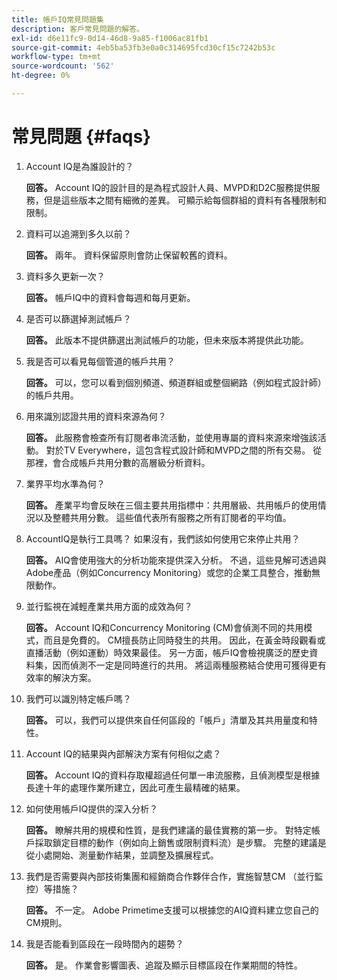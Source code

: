 ```yaml
---
title: 帳戶IQ常見問題集
description: 客戶常見問題的解答。
exl-id: d6e11fc9-0d14-46d8-9a85-f1006ac81fb1
source-git-commit: 4eb5ba53fb3e0a0c314695fcd30cf15c7242b53c
workflow-type: tm+mt
source-wordcount: '562'
ht-degree: 0%

---
```


# 常見問題 {#faqs}

1. Account IQ是為誰設計的？

   **回答。** Account IQ的設計目的是為程式設計人員、MVPD和D2C服務提供服務，但是這些版本之間有細微的差異。 可顯示給每個群組的資料有各種限制和限制。

1. 資料可以追溯到多久以前？

   **回答。** 兩年。 資料保留原則會防止保留較舊的資料。

1. 資料多久更新一次？

   **回答。** 帳戶IQ中的資料會每週和每月更新。

1. 是否可以篩選掉測試帳戶？

   **回答。** 此版本不提供篩選出測試帳戶的功能，但未來版本將提供此功能。

1. 我是否可以看見每個管道的帳戶共用？ <!--shall we separate out this question for the persona of programmer?-->

   **回答。** 可以，您可以看到個別頻道、頻道群組或整個網路（例如程式設計師）的帳戶共用。

1. 用來識別認證共用的資料來源為何？

   **回答。** 此服務會檢查所有訂閱者串流活動，並使用專屬的資料來源來增強該活動。 對於TV Everywhere，這包含程式設計師和MVPD之間的所有交易。 從那裡，會合成帳戶共用分數的高層級分析資料。

1. 業界平均水準為何？

   **回答。** 產業平均會反映在三個主要共用指標中：共用層級、共用帳戶的使用情況以及整體共用分數。 這些值代表所有服務之所有訂閱者的平均值。

1. AccountIQ是執行工具嗎？ 如果沒有，我們該如何使用它來停止共用？

   **回答。** AIQ會使用強大的分析功能來提供深入分析。 不過，這些見解可透過與Adobe產品（例如Concurrency Monitoring）或您的企業工具整合，推動無限動作。

1. 並行監視在減輕產業共用方面的成效為何？

   **回答。** Account IQ和Concurrency Monitoring (CM)會偵測不同的共用模式，而且是免費的。 CM擅長防止同時發生的共用。 因此，在黃金時段觀看或直播活動（例如運動）時效果最佳。 另一方面，帳戶IQ會檢視廣泛的歷史資料集，因而偵測不一定是同時進行的共用。 將這兩種服務結合使用可獲得更有效率的解決方案。

1. 我們可以識別特定帳戶嗎？

   **回答。** 可以，我們可以提供來自任何區段的「帳戶」清單及其共用量度和特性。

1. Account IQ的結果與內部解決方案有何相似之處？

   **回答。** Account IQ的資料存取權超過任何單一串流服務，且偵測模型是根據長達十年的處理作業所建立，因此可產生最精確的結果。

1. 如何使用帳戶IQ提供的深入分析？

   **回答。** 瞭解共用的規模和性質，是我們建議的最佳實務的第一步。 對特定帳戶採取鎖定目標的動作（例如向上銷售或限制資料流）是步驟。 完整的建議是從小處開始、測量動作結果，並調整及擴展程式。

1. 我們是否需要與內部技術集團和經銷商合作夥伴合作，實施智慧CM （並行監控）等措施？

   **回答。** 不一定。 Adobe Primetime支援可以根據您的AIQ資料建立您自己的CM規則。

1. 我是否能看到區段在一段時間內的趨勢？

   **回答。** 是。 作業會影響圖表、追蹤及顯示目標區段在作業期間的特性。
